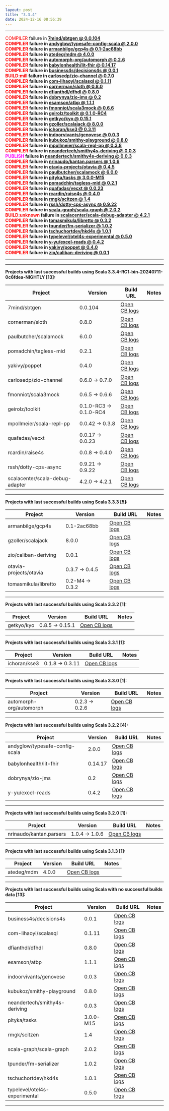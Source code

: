```yaml
---
layout: post
title: "3.3.4"
date: 2024-12-16 08:56:39
---
```


<hr>
<span style="color:red">COMPILER</span> failure in <span style="font-weight:bold"><a href="https://github.com/VirtusLab/community-build3/actions/runs/12332956091/job/34421815730">7mind/sbtgen @ 0.0.104</a><br>
<span style="color:red">COMPILER</span> failure in <span style="font-weight:bold"><a href="https://github.com/VirtusLab/community-build3/actions/runs/12332956091/job/34421822213">andyglow/typesafe-config-scala @ 2.0.0</a><br>
<span style="color:red">COMPILER</span> failure in <span style="font-weight:bold"><a href="https://github.com/VirtusLab/community-build3/actions/runs/12332956091/job/34421830447">armanbilge/gcp4s @ 0.1-2ac68bb</a><br>
<span style="color:red">COMPILER</span> failure in <span style="font-weight:bold"><a href="https://github.com/VirtusLab/community-build3/actions/runs/12332956091/job/34421832771">atedeg/mdm @ 4.0.0</a><br>
<span style="color:red">COMPILER</span> failure in <span style="font-weight:bold"><a href="https://github.com/VirtusLab/community-build3/actions/runs/12332956091/job/34421835052">automorph-org/automorph @ 0.2.6</a><br>
<span style="color:red">COMPILER</span> failure in <span style="font-weight:bold"><a href="https://github.com/VirtusLab/community-build3/actions/runs/12332956091/job/34421836778">babylonhealth/lit-fhir @ 0.14.17</a><br>
<span style="color:red">COMPILER</span> failure in <span style="font-weight:bold"><a href="https://github.com/VirtusLab/community-build3/actions/runs/12332956091/job/34421841666">business4s/decisions4s @ 0.0.1</a><br>
<span style="color:red">BUILD:mill</span> failure in <span style="font-weight:bold"><a href="https://github.com/VirtusLab/community-build3/actions/runs/12332956091/job/34421842820">carlosedp/zio-channel @ 0.7.0</a><br>
<span style="color:red">COMPILER</span> failure in <span style="font-weight:bold"><a href="https://github.com/VirtusLab/community-build3/actions/runs/12332956091/job/34421857518">com-lihaoyi/scalasql @ 0.1.11</a><br>
<span style="color:red">COMPILER</span> failure in <span style="font-weight:bold"><a href="https://github.com/VirtusLab/community-build3/actions/runs/12332956091/job/34421862228">cornerman/sloth @ 0.8.0</a><br>
<span style="color:red">COMPILER</span> failure in <span style="font-weight:bold"><a href="https://github.com/VirtusLab/community-build3/actions/runs/12332956091/job/34421882173">dfianthdl/dfhdl @ 0.8.0</a><br>
<span style="color:red">COMPILER</span> failure in <span style="font-weight:bold"><a href="https://github.com/VirtusLab/community-build3/actions/runs/12332957004/job/34421859883">dobrynya/zio-jms @ 0.2</a><br>
<span style="color:red">COMPILER</span> failure in <span style="font-weight:bold"><a href="https://github.com/VirtusLab/community-build3/actions/runs/12332957004/job/34421867322">esamson/atbp @ 1.1.1</a><br>
<span style="color:red">COMPILER</span> failure in <span style="font-weight:bold"><a href="https://github.com/VirtusLab/community-build3/actions/runs/12332956091/job/34421817110">fmonniot/scala3mock @ 0.6.6</a><br>
<span style="color:red">COMPILER</span> failure in <span style="font-weight:bold"><a href="https://github.com/VirtusLab/community-build3/actions/runs/12332956091/job/34421822127">geirolz/toolkit @ 0.1.0-RC4</a><br>
<span style="color:red">COMPILER</span> failure in <span style="font-weight:bold"><a href="https://github.com/VirtusLab/community-build3/actions/runs/12332956091/job/34421826434">getkyo/kyo @ 0.15.1</a><br>
<span style="color:red">COMPILER</span> failure in <span style="font-weight:bold"><a href="https://github.com/VirtusLab/community-build3/actions/runs/12332956091/job/34421834541">gzoller/scalajack @ 8.0.0</a><br>
<span style="color:red">COMPILER</span> failure in <span style="font-weight:bold"><a href="https://github.com/VirtusLab/community-build3/actions/runs/12332956091/job/34421843667">ichoran/kse3 @ 0.3.11</a><br>
<span style="color:red">COMPILER</span> failure in <span style="font-weight:bold"><a href="https://github.com/VirtusLab/community-build3/actions/runs/12332957004/job/34421820441">indoorvivants/genovese @ 0.0.3</a><br>
<span style="color:red">COMPILER</span> failure in <span style="font-weight:bold"><a href="https://github.com/VirtusLab/community-build3/actions/runs/12332956091/job/34421884886">kubukoz/smithy-playground @ 0.8.0</a><br>
<span style="color:red">COMPILER</span> failure in <span style="font-weight:bold"><a href="https://github.com/VirtusLab/community-build3/actions/runs/12332956091/job/34421912006">mpollmeier/scala-repl-pp @ 0.3.8</a><br>
<span style="color:red">COMPILER</span> failure in <span style="font-weight:bold"><a href="https://github.com/VirtusLab/community-build3/actions/runs/12332956091/job/34421820080">neandertech/smithy4s-deriving @ 0.0.3</a><br>
<span style="color:magenta">PUBLISH </span> failure in <span style="font-weight:bold"><a href="https://github.com/VirtusLab/community-build3/actions/runs/12332956091/job/34421820080">neandertech/smithy4s-deriving @ 0.0.3</a><br>
<span style="color:red">COMPILER</span> failure in <span style="font-weight:bold"><a href="https://github.com/VirtusLab/community-build3/actions/runs/12332956091/job/34421822290">nrinaudo/kantan.parsers @ 1.0.6</a><br>
<span style="color:red">COMPILER</span> failure in <span style="font-weight:bold"><a href="https://github.com/VirtusLab/community-build3/actions/runs/12332956091/job/34421829727">otavia-projects/otavia @ 0.4.5</a><br>
<span style="color:red">COMPILER</span> failure in <span style="font-weight:bold"><a href="https://github.com/VirtusLab/community-build3/actions/runs/12332956091/job/34421835142">paulbutcher/scalamock @ 6.0.0</a><br>
<span style="color:red">COMPILER</span> failure in <span style="font-weight:bold"><a href="https://github.com/VirtusLab/community-build3/actions/runs/12332957004/job/34421817715">pityka/tasks @ 3.0.0-M15</a><br>
<span style="color:red">COMPILER</span> failure in <span style="font-weight:bold"><a href="https://github.com/VirtusLab/community-build3/actions/runs/12332957004/job/34421824105">pomadchin/tagless-mid @ 0.2.1</a><br>
<span style="color:red">COMPILER</span> failure in <span style="font-weight:bold"><a href="https://github.com/VirtusLab/community-build3/actions/runs/12332957004/job/34421830888">quafadas/vecxt @ 0.0.23</a><br>
<span style="color:red">COMPILER</span> failure in <span style="font-weight:bold"><a href="https://github.com/VirtusLab/community-build3/actions/runs/12332956091/job/34421857794">rcardin/raise4s @ 0.4.0</a><br>
<span style="color:red">COMPILER</span> failure in <span style="font-weight:bold"><a href="https://github.com/VirtusLab/community-build3/actions/runs/12332956091/job/34421863983">rmgk/scitzen @ 1.4</a><br>
<span style="color:red">COMPILER</span> failure in <span style="font-weight:bold"><a href="https://github.com/VirtusLab/community-build3/actions/runs/12332956091/job/34421864906">rssh/dotty-cps-async @ 0.9.22</a><br>
<span style="color:red">COMPILER</span> failure in <span style="font-weight:bold"><a href="https://github.com/VirtusLab/community-build3/actions/runs/12332956091/job/34421878869">scala-graph/scala-graph @ 2.0.2</a><br>
<span style="color:red">BUILD:unknown</span> failure in <span style="font-weight:bold"><a href="https://github.com/VirtusLab/community-build3/actions/runs/12332956091/job/34421886519">scalacenter/scala-debug-adapter @ 4.2.1</a><br>
<span style="color:red">COMPILER</span> failure in <span style="font-weight:bold"><a href="https://github.com/VirtusLab/community-build3/actions/runs/12332956091/job/34421867512">tomasmikula/libretto @ 0.3.2</a><br>
<span style="color:red">COMPILER</span> failure in <span style="font-weight:bold"><a href="https://github.com/VirtusLab/community-build3/actions/runs/12332956091/job/34421872114">tpunder/fm-serializer @ 1.0.2</a><br>
<span style="color:red">COMPILER</span> failure in <span style="font-weight:bold"><a href="https://github.com/VirtusLab/community-build3/actions/runs/12332956091/job/34421874330">tschuchortdev/hkd4s @ 1.0.1</a><br>
<span style="color:red">COMPILER</span> failure in <span style="font-weight:bold"><a href="https://github.com/VirtusLab/community-build3/actions/runs/12332957004/job/34421884337">typelevel/otel4s-experimental @ 0.5.0</a><br>
<span style="color:red">COMPILER</span> failure in <span style="font-weight:bold"><a href="https://github.com/VirtusLab/community-build3/actions/runs/12332956091/job/34421912831">y-yu/excel-reads @ 0.4.2</a><br>
<span style="color:red">COMPILER</span> failure in <span style="font-weight:bold"><a href="https://github.com/VirtusLab/community-build3/actions/runs/12332956091/job/34421913613">yakivy/poppet @ 0.4.0</a><br>
<span style="color:red">COMPILER</span> failure in <span style="font-weight:bold"><a href="https://github.com/VirtusLab/community-build3/actions/runs/12332956091/job/34421914650">zio/caliban-deriving @ 0.0.1</a><br>
<hr>
<hr>
Projects with last successful builds using Scala <span style="font-weight:bold">3.3.4-RC1-bin-20240711-0c6fdea-NIGHTLY</span> [13]:<br>

| Project | Version | Build URL | Notes |
| ------- | ------- | --------- | ----- |
| 7mind/sbtgen | 0.0.104 | [Open CB logs](https://github.com/VirtusLab/community-build3/actions/runs/12332956091/job/34421815730) |  |
| cornerman/sloth | 0.8.0 | [Open CB logs](https://github.com/VirtusLab/community-build3/actions/runs/12332956091/job/34421862228) |  |
| paulbutcher/scalamock | 6.0.0 | [Open CB logs](https://github.com/VirtusLab/community-build3/actions/runs/12332956091/job/34421835142) |  |
| pomadchin/tagless-mid | 0.2.1 | [Open CB logs](https://github.com/VirtusLab/community-build3/actions/runs/12332957004/job/34421824105) |  |
| yakivy/poppet | 0.4.0 | [Open CB logs](https://github.com/VirtusLab/community-build3/actions/runs/12332956091/job/34421913613) |  |
| carlosedp/zio-channel | 0.6.0 -> 0.7.0 | [Open CB logs](https://github.com/VirtusLab/community-build3/actions/runs/12332956091/job/34421842820) |  |
| fmonniot/scala3mock | 0.6.5 -> 0.6.6 | [Open CB logs](https://github.com/VirtusLab/community-build3/actions/runs/12332956091/job/34421817110) |  |
| geirolz/toolkit | 0.1.0-RC3 -> 0.1.0-RC4 | [Open CB logs](https://github.com/VirtusLab/community-build3/actions/runs/12332956091/job/34421822127) |  |
| mpollmeier/scala-repl-pp | 0.0.42 -> 0.3.8 | [Open CB logs](https://github.com/VirtusLab/community-build3/actions/runs/12332956091/job/34421912006) |  |
| quafadas/vecxt | 0.0.17 -> 0.0.23 | [Open CB logs](https://github.com/VirtusLab/community-build3/actions/runs/12332957004/job/34421830888) |  |
| rcardin/raise4s | 0.0.8 -> 0.4.0 | [Open CB logs](https://github.com/VirtusLab/community-build3/actions/runs/12332956091/job/34421857794) |  |
| rssh/dotty-cps-async | 0.9.21 -> 0.9.22 | [Open CB logs](https://github.com/VirtusLab/community-build3/actions/runs/12332956091/job/34421864906) |  |
| scalacenter/scala-debug-adapter | 4.2.0 -> 4.2.1 | [Open CB logs](https://github.com/VirtusLab/community-build3/actions/runs/12332956091/job/34421886519) |  |
<hr>
Projects with last successful builds using Scala <span style="font-weight:bold">3.3.3</span> [5]:<br>

| Project | Version | Build URL | Notes |
| ------- | ------- | --------- | ----- |
| armanbilge/gcp4s | 0.1-2ac68bb | [Open CB logs](https://github.com/VirtusLab/community-build3/actions/runs/12332956091/job/34421830447) |  |
| gzoller/scalajack | 8.0.0 | [Open CB logs](https://github.com/VirtusLab/community-build3/actions/runs/12332956091/job/34421834541) |  |
| zio/caliban-deriving | 0.0.1 | [Open CB logs](https://github.com/VirtusLab/community-build3/actions/runs/12332956091/job/34421914650) |  |
| otavia-projects/otavia | 0.3.7 -> 0.4.5 | [Open CB logs](https://github.com/VirtusLab/community-build3/actions/runs/12332956091/job/34421829727) |  |
| tomasmikula/libretto | 0.2-M4 -> 0.3.2 | [Open CB logs](https://github.com/VirtusLab/community-build3/actions/runs/12332956091/job/34421867512) |  |
<hr>
Projects with last successful builds using Scala <span style="font-weight:bold">3.3.2</span> [1]:<br>

| Project | Version | Build URL | Notes |
| ------- | ------- | --------- | ----- |
| getkyo/kyo | 0.8.5 -> 0.15.1 | [Open CB logs](https://github.com/VirtusLab/community-build3/actions/runs/12332956091/job/34421826434) |  |
<hr>
Projects with last successful builds using Scala <span style="font-weight:bold">3.3.1</span> [1]:<br>

| Project | Version | Build URL | Notes |
| ------- | ------- | --------- | ----- |
| ichoran/kse3 | 0.1.8 -> 0.3.11 | [Open CB logs](https://github.com/VirtusLab/community-build3/actions/runs/12332956091/job/34421843667) |  |
<hr>
Projects with last successful builds using Scala <span style="font-weight:bold">3.3.0</span> [1]:<br>

| Project | Version | Build URL | Notes |
| ------- | ------- | --------- | ----- |
| automorph-org/automorph | 0.2.3 -> 0.2.6 | [Open CB logs](https://github.com/VirtusLab/community-build3/actions/runs/12332956091/job/34421835052) |  |
<hr>
Projects with last successful builds using Scala <span style="font-weight:bold">3.2.2</span> [4]:<br>

| Project | Version | Build URL | Notes |
| ------- | ------- | --------- | ----- |
| andyglow/typesafe-config-scala | 2.0.0 | [Open CB logs](https://github.com/VirtusLab/community-build3/actions/runs/12332956091/job/34421822213) |  |
| babylonhealth/lit-fhir | 0.14.17 | [Open CB logs](https://github.com/VirtusLab/community-build3/actions/runs/12332956091/job/34421836778) |  |
| dobrynya/zio-jms | 0.2 | [Open CB logs](https://github.com/VirtusLab/community-build3/actions/runs/12332957004/job/34421859883) |  |
| y-yu/excel-reads | 0.4.2 | [Open CB logs](https://github.com/VirtusLab/community-build3/actions/runs/12332956091/job/34421912831) |  |
<hr>
Projects with last successful builds using Scala <span style="font-weight:bold">3.2.0</span> [1]:<br>

| Project | Version | Build URL | Notes |
| ------- | ------- | --------- | ----- |
| nrinaudo/kantan.parsers | 1.0.4 -> 1.0.6 | [Open CB logs](https://github.com/VirtusLab/community-build3/actions/runs/12332956091/job/34421822290) |  |
<hr>
Projects with last successful builds using Scala <span style="font-weight:bold">3.1.3</span> [1]:<br>

| Project | Version | Build URL | Notes |
| ------- | ------- | --------- | ----- |
| atedeg/mdm | 4.0.0 | [Open CB logs](https://github.com/VirtusLab/community-build3/actions/runs/12332956091/job/34421832771) |  |
<hr>
Projects with last successful builds using Scala <span style="font-weight:bold">with no successful builds data</span> [13]:<br>

| Project | Version | Build URL | Notes |
| ------- | ------- | --------- | ----- |
| business4s/decisions4s | 0.0.1 | [Open CB logs](https://github.com/VirtusLab/community-build3/actions/runs/12332956091/job/34421841666) |  |
| com-lihaoyi/scalasql | 0.1.11 | [Open CB logs](https://github.com/VirtusLab/community-build3/actions/runs/12332956091/job/34421857518) |  |
| dfianthdl/dfhdl | 0.8.0 | [Open CB logs](https://github.com/VirtusLab/community-build3/actions/runs/12332956091/job/34421882173) |  |
| esamson/atbp | 1.1.1 | [Open CB logs](https://github.com/VirtusLab/community-build3/actions/runs/12332957004/job/34421867322) |  |
| indoorvivants/genovese | 0.0.3 | [Open CB logs](https://github.com/VirtusLab/community-build3/actions/runs/12332957004/job/34421820441) |  |
| kubukoz/smithy-playground | 0.8.0 | [Open CB logs](https://github.com/VirtusLab/community-build3/actions/runs/12332956091/job/34421884886) |  |
| neandertech/smithy4s-deriving | 0.0.3 | [Open CB logs](https://github.com/VirtusLab/community-build3/actions/runs/12332956091/job/34421820080) |  |
| pityka/tasks | 3.0.0-M15 | [Open CB logs](https://github.com/VirtusLab/community-build3/actions/runs/12332957004/job/34421817715) |  |
| rmgk/scitzen | 1.4 | [Open CB logs](https://github.com/VirtusLab/community-build3/actions/runs/12332956091/job/34421863983) |  |
| scala-graph/scala-graph | 2.0.2 | [Open CB logs](https://github.com/VirtusLab/community-build3/actions/runs/12332956091/job/34421878869) |  |
| tpunder/fm-serializer | 1.0.2 | [Open CB logs](https://github.com/VirtusLab/community-build3/actions/runs/12332956091/job/34421872114) |  |
| tschuchortdev/hkd4s | 1.0.1 | [Open CB logs](https://github.com/VirtusLab/community-build3/actions/runs/12332956091/job/34421874330) |  |
| typelevel/otel4s-experimental | 0.5.0 | [Open CB logs](https://github.com/VirtusLab/community-build3/actions/runs/12332957004/job/34421884337) |  |
<hr>
